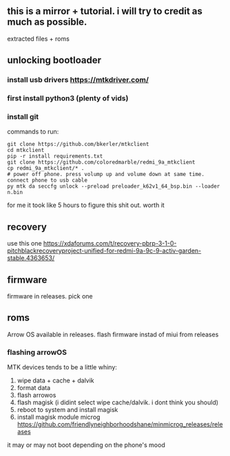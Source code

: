 ## this is a mirror + tutorial. i will try to credit as much as possible. 

extracted files + roms

## unlocking bootloader

### install usb drivers https://mtkdriver.com/

### first install python3 (plenty of vids)

### install git

commands to run:

```
git clone https://github.com/bkerler/mtkclient
cd mtkclient
pip -r install requirements.txt
git clone https://github.com/coloredmarble/redmi_9a_mtkclient
cp redmi_9a_mtkclient/* .
# power off phone. press volump up and volume down at same time. connect phone to usb cable
py mtk da seccfg unlock --preload preloader_k62v1_64_bsp.bin --loader n.bin
```

for me it took like 5 hours to figure this shit out. worth it 

## recovery
use this one
https://xdaforums.com/t/recovery-pbrp-3-1-0-pitchblackrecoveryproject-unified-for-redmi-9a-9c-9-activ-garden-stable.4363653/

## firmware
firmware in releases. pick one

## roms
Arrow OS available in releases. flash firmware instad of miui from releases

### flashing arrowOS
MTK devices tends to be a little whiny:
1. wipe data + cache + dalvik
2. format data
3. flash arrowos
4. flash magisk (i didint select wipe cache/dalvik. i dont think you should)
5. reboot to system and install magisk
6. install magisk module microg https://github.com/friendlyneighborhoodshane/minmicrog_releases/releases

it may or may not boot depending on the phone's mood


